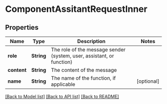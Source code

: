 # ComponentAssitantRequestInner

## Properties
Name | Type | Description | Notes
------------ | ------------- | ------------- | -------------
**role** | **String** | The role of the message sender (system, user, assistant, or function) | 
**content** | **String** | The content of the message | 
**name** | **String** | The name of the function, if applicable | [optional] 

[[Back to Model list]](../README.md#documentation-for-models) [[Back to API list]](../README.md#documentation-for-api-endpoints) [[Back to README]](../README.md)



